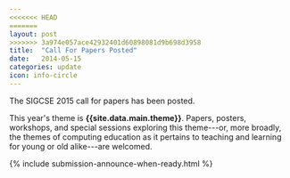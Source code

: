 ```yaml
---
<<<<<<< HEAD
=======
layout: post
>>>>>>> 3a974e057ace42932401d60898081d9b698d3958
title:  "Call For Papers Posted"
date:   2014-05-15
categories: update
icon: info-circle
---
```


The SIGCSE 2015 call for papers has been posted.

This year's theme is <b>{{site.data.main.theme}}</b>. Papers, posters, workshops, and special sessions exploring this theme---or, more broadly, the themes of computing education as it pertains to teaching and learning for young or old alike---are welcomed.


{% include submission-announce-when-ready.html %}
